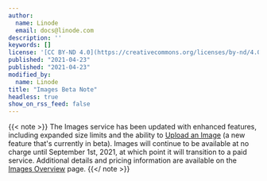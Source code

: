 ```yaml
---
author:
  name: Linode
  email: docs@linode.com
description: ''
keywords: []
license: '[CC BY-ND 4.0](https://creativecommons.org/licenses/by-nd/4.0)'
published: "2021-04-23"
published: "2021-04-23"
modified_by:
  name: Linode
title: "Images Beta Note"
headless: true
show_on_rss_feed: false
---
```


{{< note >}}
The Images service has been updated with enhanced features, including expanded size limits and the ability to [Upload an Image](/docs/products/tools/images/guides/upload-an-image/) (a new feature that's currently in beta). Images will continue to be available at no charge until September 1st, 2021, at which point it will transition to a paid service. Additional details and pricing information are available on the [Images Overview](/docs/products/tools/images/) page.
{{</ note >}}